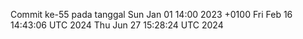 Commit ke-55 pada tanggal Sun Jan 01 14:00 2023 +0100
Fri Feb 16 14:43:06 UTC 2024
Thu Jun 27 15:28:24 UTC 2024
